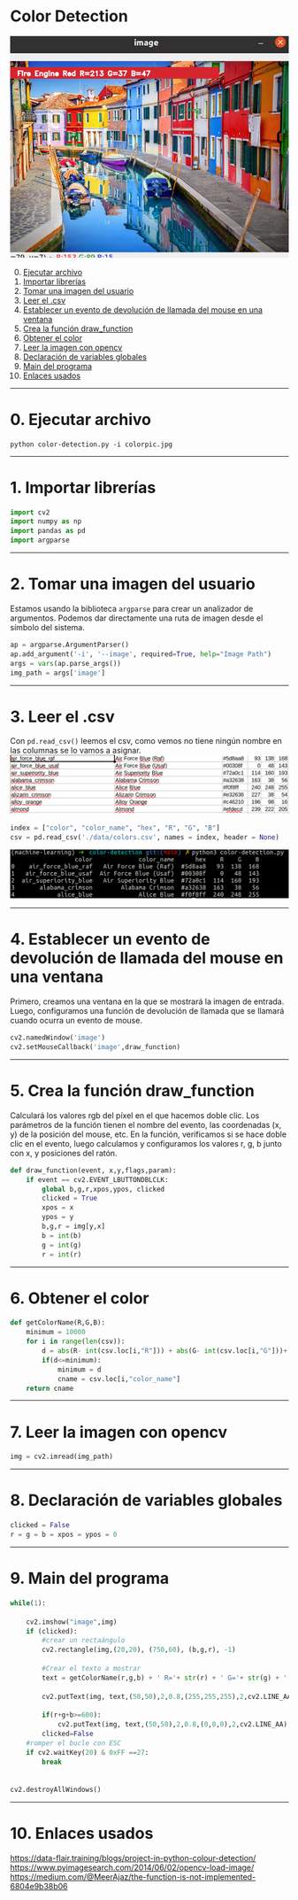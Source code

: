 # Color Detection
![img](./images/003.png)

0. [Ejecutar archivo](#schema0)
1. [Importar librerías](#schema1)
2. [Tomar una imagen del usuario](#schema2)
3. [Leer el .csv](#shema3)
4. [Establecer un evento de devolución de llamada del mouse en una ventana](#schema4)
5. [Crea la función draw_function](#schema5)
6. [Obtener el color](#schema6)
7. [Leer la imagen con opencv](#schema7)
8. [Declaración de variables globales](#schema8)
9. [Main del programa](#schema9)
10. [Enlaces usados](#schema10)

<hr>

<a name="schema0"></a>

# 0. Ejecutar archivo
~~~
python color-detection.py -i colorpic.jpg
~~~
<hr>

<a name="schema1"></a>

# 1. Importar librerías
~~~python
import cv2
import numpy as np
import pandas as pd
import argparse

~~~
<hr>

<a name="schema2"></a>

# 2. Tomar una imagen del usuario
Estamos usando la biblioteca `argparse` para crear un analizador de argumentos. Podemos dar directamente una ruta de imagen desde el símbolo del sistema.

~~~python
ap = argparse.ArgumentParser()
ap.add_argument('-i', '--image', required=True, help="Image Path")
args = vars(ap.parse_args())
img_path = args['image']
~~~
<hr>

<a name="schema3"></a>

# 3. Leer el .csv
Con `pd.read_csv()` leemos el csv, como vemos no tiene ningún nombre en las columnas se lo vamos a asignar.
![csv](./images/001.png)
~~~python
index = ["color", "color_name", "hex", "R", "G", "B"]
csv = pd.read_csv('./data/colors.csv', names = index, header = None)
~~~
![csv](./images/002.png)

<hr>

<a name="schema4"></a>

# 4. Establecer un evento de devolución de llamada del mouse en una ventana
Primero, creamos una ventana en la que se mostrará la imagen de entrada. Luego, configuramos una función de devolución de llamada que se llamará cuando ocurra un evento de mouse.
~~~python
cv2.namedWindow('image')
cv2.setMouseCallback('image',draw_function)
~~~
<hr>

<a name="schema5"></a>


# 5. Crea la función draw_function
Calculará los valores rgb del píxel en el que hacemos doble clic. Los parámetros de la función tienen el nombre del evento, las coordenadas (x, y) de la posición del mouse, etc. En la función, verificamos si se hace doble clic en el evento, luego calculamos y configuramos los valores r, g, b junto con x, y posiciones del ratón.

~~~python
def draw_function(event, x,y,flags,param):
    if event == cv2.EVENT_LBUTTONDBLCLK:
        global b,g,r,xpos,ypos, clicked
        clicked = True
        xpos = x
        ypos = y
        b,g,r = img[y,x]
        b = int(b)
        g = int(g)
        r = int(r)
~~~
<hr>

<a name="schema6"></a>

# 6. Obtener el color

~~~python
def getColorName(R,G,B):
    minimum = 10000
    for i in range(len(csv)):
        d = abs(R- int(csv.loc[i,"R"])) + abs(G- int(csv.loc[i,"G"]))+ abs(B- int(csv.loc[i,"B"]))
        if(d<=minimum):
            minimum = d
            cname = csv.loc[i,"color_name"]
    return cname
~~~
<hr>

<a name="schema7"></a>

# 7. Leer la imagen con opencv
~~~python
img = cv2.imread(img_path)
~~~
<hr>

<a name="schema8"></a>

# 8. Declaración de variables globales
~~~python
clicked = False
r = g = b = xpos = ypos = 0
~~~
<hr>

<a name="schema9"></a>

# 9. Main del programa

~~~python
while(1):
    
    cv2.imshow("image",img)
    if (clicked):
        #crear un rectaángulo
        cv2.rectangle(img,(20,20), (750,60), (b,g,r), -1)

        #Crear el texto a mostrar
        text = getColorName(r,g,b) + ' R='+ str(r) + ' G='+ str(g) + ' B='+ str(b)
        
        cv2.putText(img, text,(50,50),2,0.8,(255,255,255),2,cv2.LINE_AA)
  
        if(r+g+b>=600):
            cv2.putText(img, text,(50,50),2,0.8,(0,0,0),2,cv2.LINE_AA)
        clicked=False
    #romper el bucle con ESC 
    if cv2.waitKey(20) & 0xFF ==27:
        break


cv2.destroyAllWindows()

~~~
<hr>

<a name="schema10"></a>

# 10. Enlaces usados

https://data-flair.training/blogs/project-in-python-colour-detection/
https://www.pyimagesearch.com/2014/06/02/opencv-load-image/
https://medium.com/@MeerAjaz/the-function-is-not-implemented-6804e9b38b06